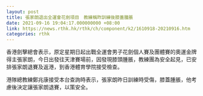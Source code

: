 ```yaml
---
layout: post
title: 張家朗退出全運會花劍項目　教練稱昨訓練後膝蓋腫脹
date: 2021-09-16 19:04:17.000000000 +08:00
link: https://news.rthk.hk/rthk/ch/component/k2/1610918-20210916.htm
categories: rthk
---
```


香港劍擊總會表示，原定星期日起出戰全運會男子花劍個人賽及團體賽的奧運金牌得主張家朗，今日出發往天津賽場前，因發現膝頭腫脹，教練團為安全起見，已安排張家朗退賽及返港，到香港體育學院接受檢查。

港隊總教練鄭兆康接受本台查詢時表示，張家朗昨日訓練時受傷，膝蓋腫脹，他考慮後決定讓張家朗退賽，以策安全。
